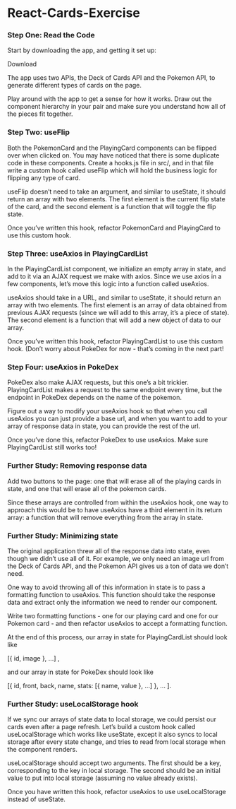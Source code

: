 # React-Cards-Exercise

### Step One: Read the Code
Start by downloading the app, and getting it set up:

Download

The app uses two APIs, the Deck of Cards API and the Pokemon API, to generate different types of cards on the page.

Play around with the app to get a sense for how it works. Draw out the component hierarchy in your pair and make sure you understand how all of the pieces fit together.

### Step Two: useFlip
Both the PokemonCard and the PlayingCard components can be flipped over when clicked on. You may have noticed that there is some duplicate code in these components. Create a hooks.js file in src/, and in that file write a custom hook called useFlip which will hold the business logic for flipping any type of card.

useFlip doesn’t need to take an argument, and similar to useState, it should return an array with two elements. The first element is the current flip state of the card, and the second element is a function that will toggle the flip state.

Once you’ve written this hook, refactor PokemonCard and PlayingCard to use this custom hook.

### Step Three: useAxios in PlayingCardList
In the PlayingCardList component, we initialize an empty array in state, and add to it via an AJAX request we make with axios. Since we use axios in a few components, let’s move this logic into a function called useAxios.

useAxios should take in a URL, and similar to useState, it should return an array with two elements. The first element is an array of data obtained from previous AJAX requests (since we will add to this array, it’s a piece of state). The second element is a function that will add a new object of data to our array.

Once you’ve written this hook, refactor PlayingCardList to use this custom hook. (Don’t worry about PokeDex for now - that’s coming in the next part!

### Step Four: useAxios in PokeDex
PokeDex also make AJAX requests, but this one’s a bit trickier. PlayingCardList makes a request to the same endpoint every time, but the endpoint in PokeDex depends on the name of the pokemon.

Figure out a way to modify your useAxios hook so that when you call useAxios you can just provide a base url, and when you want to add to your array of response data in state, you can provide the rest of the url.

Once you’ve done this, refactor PokeDex to use useAxios. Make sure PlayingCardList still works too!

### Further Study: Removing response data
Add two buttons to the page: one that will erase all of the playing cards in state, and one that will erase all of the pokemon cards.

Since these arrays are controlled from within the useAxios hook, one way to approach this would be to have useAxios have a third element in its return array: a function that will remove everything from the array in state.

### Further Study: Minimizing state
The original application threw all of the response data into state, even though we didn’t use all of it. For example, we only need an image url from the Deck of Cards API, and the Pokemon API gives us a ton of data we don’t need.

One way to avoid throwing all of this information in state is to pass a formatting function to useAxios. This function should take the response data and extract only the information we need to render our component.

Write two formatting functions - one for our playing card and one for our Pokemon card - and then refactor useAxios to accept a formatting function.

At the end of this process, our array in state for PlayingCardList should look like

[{ id, image }, ...] ,

and our array in state for PokeDex should look like

[{ id, front, back, name, stats: [{ name, value }, ...] }, ... ].

### Further Study: useLocalStorage hook
If we sync our arrays of state data to local storage, we could persist our cards even after a page refresh. Let’s build a custom hook called useLocalStorage which works like useState, except it also syncs to local storage after every state change, and tries to read from local storage when the component renders.

useLocalStorage should accept two arguments. The first should be a key, corresponding to the key in local storage. The second should be an initial value to put into local storage (assuming no value already exists).

Once you have written this hook, refactor useAxios to use useLocalStorage instead of useState.
